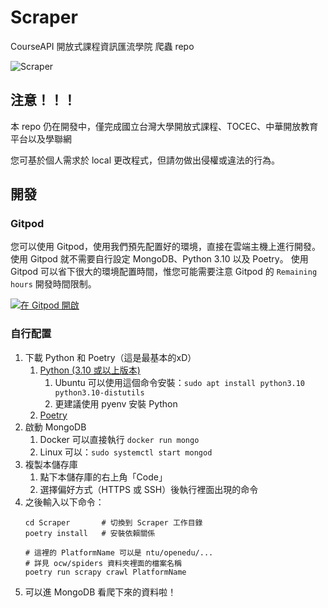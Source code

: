 # Scraper
CourseAPI 開放式課程資訊匯流學院 爬蟲 repo

![Scraper](https://i.imgur.com/frOE8GC.png)

## 注意！！！

本 repo 仍在開發中，僅完成國立台灣大學開放式課程、TOCEC、中華開放教育平台以及學聯網

您可基於個人需求於 local 更改程式，但請勿做出侵權或違法的行為。

## 開發

### Gitpod

您可以使用 Gitpod，使用我們預先配置好的環境，直接在雲端主機上進行開發。使用 Gitpod 就不需要自行設定 MongoDB、Python 3.10 以及 Poetry。
使用 Gitpod 可以省下很大的環境配置時間，惟您可能需要注意 Gitpod 的 `Remaining hours` 開發時間限制。

[![在 Gitpod 開啟](https://gitpod.io/button/open-in-gitpod.svg)](https://gitpod.io/#https://github.com/Open-Edu-Tw/Scraper)

### 自行配置

1. 下載 Python 和 Poetry（這是最基本的xD）
   1. [Python (3.10 或以上版本)](https://www.python.org/downloads/)
      1. Ubuntu 可以使用這個命令安裝：`sudo apt install python3.10 python3.10-distutils`  
      2. 更建議使用 pyenv 安裝 Python
   3. [Poetry](https://python-poetry.org/docs/)
2. 啟動 MongoDB
   1. Docker 可以直接執行 `docker run mongo` 
   2. Linux 可以：`sudo systemctl start mongod`
3. 複製本儲存庫
   1. 點下本儲存庫的右上角「Code」
   2. 選擇偏好方式（HTTPS 或 SSH）後執行裡面出現的命令
4. 之後輸入以下命令：
   ```shell
   cd Scraper       # 切換到 Scraper 工作目錄
   poetry install   # 安裝依賴關係
   
   # 這裡的 PlatformName 可以是 ntu/openedu/...
   # 詳見 ocw/spiders 資料夾裡面的檔案名稱
   poetry run scrapy crawl PlatformName
   ```
5. 可以進 MongoDB 看爬下來的資料啦！
